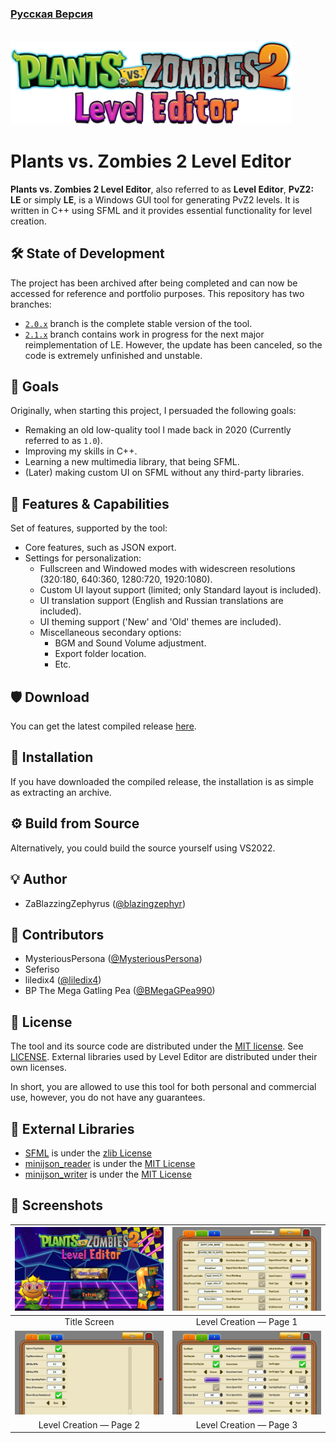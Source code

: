 ### [Русская Версия](./README_RU.md)

<br>
<span><img width="450" src="./doc/Logo.png"/></span><br>

# Plants vs. Zombies 2 Level Editor

**Plants vs. Zombies 2 Level Editor**, also referred to as **Level Editor**, **PvZ2: LE** or simply **LE**, is a Windows GUI tool for generating PvZ2 levels.
It is written in C++ using SFML and it provides essential functionality for level creation.

## 🛠 State of Development
<a name="Development"></a>

The project has been archived after being completed and can now be accessed for reference and portfolio purposes. This repository has two branches:

* [``2.0.x``](https://github.com/blazingzephyr/level-editor/tree/2.0.x) branch is the complete stable version of the tool.
* [``2.1.x``](https://github.com/blazingzephyr/level-editor/tree/2.1.x) branch contains work in progress for the next major reimplementation of LE. However, the update has been canceled, so the code is extremely unfinished and unstable.

## 📝 Goals
<a name="Goals"></a>

Originally, when starting this project, I persuaded the following goals:

* Remaking an old low-quality tool I made back in 2020 (Currently referred to as ``1.0``).
* Improving my skills in C++.
* Learning a new multimedia library, that being SFML.
* (Later) making custom UI on SFML without any third-party libraries.

## 📃 Features & Capabilities
<a name="Features"></a>

Set of features, supported by the tool:

* Core features, such as JSON export.
* Settings for personalization:
  * Fullscreen and Windowed modes with widescreen resolutions (320:180, 640:360, 1280:720, 1920:1080).
  * Custom UI layout support (limited; only Standard layout is included).
  * UI translation support (English and Russian translations are included).
  * UI theming support ('New' and 'Old' themes are included).
  * Miscellaneous secondary options:
    * BGM and Sound Volume adjustment.
    * Export folder location.
    * Etc.

## 🛡 Download
<a name="Download"></a>

You can get the latest compiled release [here](https://github.com/blazingzephyr/level-editor/releases/tag/2023.01.27-stable).

## 📂 Installation
<a name="Installation"></a>

If you have downloaded the compiled release, the installation is as simple as extracting an archive.

## ⚙ Build from Source
<a name="Build"></a>

Alternatively, you could build the source yourself using VS2022.

## 💡 Author
<a name="Author"></a>

* ZaBlazzingZephyrus ([@blazingzephyr](https://github.com/blazingzephyr))

## 💼 Contributors
<a name="Contributors"></a>

* MysteriousPersona ([@MysteriousPersona](https://www.youtube.com/@MysteriousPersona))
* Seferiso
* liledix4 ([@liledix4](https://github.com/liledix4))
* BP The Mega Gatling Pea ([@BMegaGPea990](https://github.com/BMegaGPea990))

## 📜 License
<a name="License"></a>

The tool and its source code are distributed under the [MIT license](https://opensource.org/license/mit/). See [LICENSE](https://github.com/blazingzephyr/level-editor/blob/2.0.x/LICENSE). External libraries used by Level Editor are distributed under their own licenses.

In short, you are allowed to use this tool for both personal and commercial use, however, you do not have any guarantees.

## 🧾 External Libraries
<a name="Libraries"></a>

* [SFML](https://github.com/SFML/SFML) is under the [zlib License](https://github.com/SFML/SFML/blob/master/license.md)
* [minijson_reader](https://github.com/giacomodrago/minijson_reader) is under the [MIT License](https://github.com/giacomodrago/minijson_reader/blob/master/LICENSE.txt)
* [minijson_writer](https://github.com/giacomodrago/minijson_writer) is under the [MIT License](https://github.com/giacomodrago/minijson_writer/blob/master/LICENSE.txt)

## 📸 Screenshots
<a name="Screenshots"></a>

| <img width="450" src="./doc/Title_Screen.png"/> |     <img width="450" src="doc//Main1.png"/>          |
|:-----------------------------------------------:|:----------------------------------------------------:|
| Title Screen                                    | Level Creation — Page 1                              |
|     <img width="450" src="./doc/Main2.png"/>    |     <img width="450" src="doc/Main3.png"/>           |
| Level Creation — Page 2                         | Level Creation — Page 3                              |
